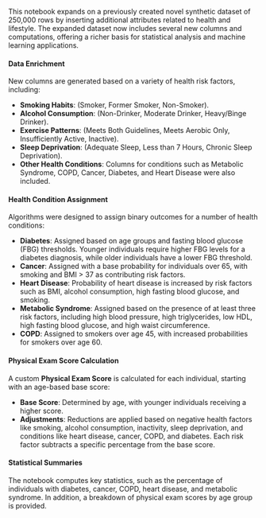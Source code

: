 This notebook expands on a previously created novel synthetic dataset of 250,000 rows by inserting additional attributes related to health and lifestyle. The expanded dataset now includes several new columns and computations, offering a richer basis for statistical analysis and machine learning applications.

#### Data Enrichment
New columns are generated based on a variety of health risk factors, including:

- **Smoking Habits**: (Smoker, Former Smoker, Non-Smoker).
- **Alcohol Consumption**: (Non-Drinker, Moderate Drinker, Heavy/Binge Drinker).
- **Exercise Patterns**: (Meets Both Guidelines, Meets Aerobic Only, Insufficiently Active, Inactive).
- **Sleep Deprivation**: (Adequate Sleep, Less than 7 Hours, Chronic Sleep Deprivation).
- **Other Health Conditions**: Columns for conditions such as Metabolic Syndrome, COPD, Cancer, Diabetes, and Heart Disease were also included.

#### Health Condition Assignment
Algorithms were designed to assign binary outcomes for a number of health conditions:

- **Diabetes**: Assigned based on age groups and fasting blood glucose (FBG) thresholds. Younger individuals require higher FBG levels for a diabetes diagnosis, while older individuals have a lower FBG threshold.
- **Cancer**: Assigned with a base probability for individuals over 65, with smoking and BMI > 37 as contributing risk factors.
- **Heart Disease**: Probability of heart disease is increased by risk factors such as BMI, alcohol consumption, high fasting blood glucose, and smoking.
- **Metabolic Syndrome**: Assigned based on the presence of at least three risk factors, including high blood pressure, high triglycerides, low HDL, high fasting blood glucose, and high waist circumference.
- **COPD**: Assigned to smokers over age 45, with increased probabilities for smokers over age 60.

#### Physical Exam Score Calculation
A custom **Physical Exam Score** is calculated for each individual, starting with an age-based base score:

- **Base Score**: Determined by age, with younger individuals receiving a higher score.
- **Adjustments**: Reductions are applied based on negative health factors like smoking, alcohol consumption, inactivity, sleep deprivation, and conditions like heart disease, cancer, COPD, and diabetes. Each risk factor subtracts a specific percentage from the base score.

#### Statistical Summaries
The notebook computes key statistics, such as the percentage of individuals with diabetes, cancer, COPD, heart disease, and metabolic syndrome. In addition, a breakdown of physical exam scores by age group is provided.

